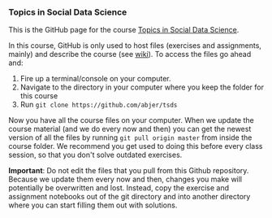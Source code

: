 ### Topics in Social Data Science

This is the GitHub page for the course [Topics in Social Data Science](https://kurser.ku.dk/course/a%C3%98kk08371u/2017-2018).

In this course, GitHub is only used to host files (exercises and assignments, mainly) and describe the course (see [wiki](https://github.com/abjer/tsds2018/wiki)). To access the files go ahead and:

1. Fire up a terminal/console on your computer.
2. Navigate to the directory in your computer where you keep the folder for this course
3. Run `git clone https://github.com/abjer/tsds`

Now you have all the course files on your computer. When we update the course material (and we do every now and then) you can get the newest version of all the files by running `git pull origin master` from inside the course folder. We recommend you get used to doing this before every class session, so that you don't solve outdated exercises.

**Important**: Do not edit the files that you pull from this Github repository. Because we update them every now and then, changes you make will potentially be overwritten and lost. Instead, copy the exercise and assignment notebooks out of the git directory and into another directory where you can start filling them out with solutions.
